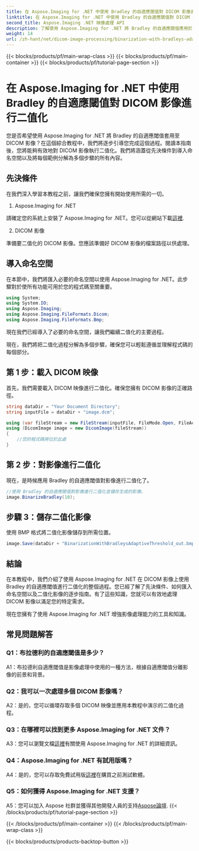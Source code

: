 ```yaml
---
title: 在 Aspose.Imaging for .NET 中使用 Bradley 的自適應閾值對 DICOM 影像進行二值化
linktitle: 在 Aspose.Imaging for .NET 中使用 Bradley 的自適應閾值對 DICOM 影像進行二值化
second_title: Aspose.Imaging .NET 映像處理 API
description: 了解使用 Aspose.Imaging for .NET 將 Bradley 的自適應閾值應用於 DICOM 影像。透過逐步指南，二值化變得容易。
weight: 14
url: /zh-hant/net/dicom-image-processing/binarization-with-bradleys-adaptive-threshold-on-dicom-image/
---
```


{{< blocks/products/pf/main-wrap-class >}}
{{< blocks/products/pf/main-container >}}
{{< blocks/products/pf/tutorial-page-section >}}

# 在 Aspose.Imaging for .NET 中使用 Bradley 的自適應閾值對 DICOM 影像進行二值化

您是否希望使用 Aspose.Imaging for .NET 將 Bradley 的自適應閾值套用至 DICOM 影像？在這個綜合教程中，我們將逐步引導您完成這個過程。閱讀本指南後，您將能夠有效地對 DICOM 影像執行二值化。我們將涵蓋從先決條件到導入命名空間以及將每個範例分解為多個步驟的所有內容。

## 先決條件

在我們深入學習本教程之前，讓我們確保您擁有開始使用所需的一切。

1. Aspose.Imaging for .NET

請確定您的系統上安裝了 Aspose.Imaging for .NET。您可以從網站下載[這裡](https://releases.aspose.com/imaging/net/).

2. DICOM 影像

準備要二值化的 DICOM 影像。您應該準備好 DICOM 影像的檔案路徑以供處理。

## 導入命名空間

在本節中，我們將匯入必要的命名空間以使用 Aspose.Imaging for .NET。此步驟對於使所有功能可用於您的程式碼至關重要。


```csharp
using System;
using System.IO;
using Aspose.Imaging;
using Aspose.Imaging.FileFormats.Dicom;
using Aspose.Imaging.FileFormats.Bmp;
```

現在我們已經導入了必要的命名空間，讓我們繼續二值化的主要過程。

現在，我們將把二值化過程分解為多個步驟，確保您可以輕鬆遵循並理解程式碼的每個部分。

## 第 1 步：載入 DICOM 映像

首先，我們需要載入 DICOM 映像進行二值化。確保您擁有 DICOM 影像的正確路徑。

```csharp
string dataDir = "Your Document Directory";
string inputFile = dataDir + "image.dcm";

using (var fileStream = new FileStream(inputFile, FileMode.Open, FileAccess.Read))
using (DicomImage image = new DicomImage(fileStream))
{
    //您的程式碼將位於此處
}
```

## 第 2 步：對影像進行二值化

現在，是時候應用 Bradley 的自適應閾值對影像進行二值化了。

```csharp
//使用 Bradley 的自適應閾值對影像進行二值化並儲存生成的影像。
image.BinarizeBradley(10);
```

## 步驟 3：儲存二值化影像

使用 BMP 格式將二值化影像儲存到所需位置。

```csharp
image.Save(dataDir + "BinarizationWithBradleysAdaptiveThreshold_out.bmp", new BmpOptions());
```

## 結論

在本教程中，我們介紹了使用 Aspose.Imaging for .NET 在 DICOM 影像上使用 Bradley 的自適應閾值進行二值化的整個過程。您已經了解了先決條件、如何匯入命名空間以及二值化影像的逐步指南。有了這些知識，您就可以有效地處理 DICOM 影像以滿足您的特定需求。

現在您擁有了使用 Aspose.Imaging for .NET 增強影像處理能力的工具和知識。

## 常見問題解答

### Q1：布拉德利的自適應閾值是多少？

A1：布拉德利自適應閾值是影像處理中使用的一種方法，根據自適應閾值分離影像的前景和背景。

### Q2：我可以一次處理多個 DICOM 影像嗎？

A2：是的，您可以循環存取多個 DICOM 映像並應用本教程中演示的二值化過程。

### Q3：在哪裡可以找到更多 Aspose.Imaging for .NET 文件？

 A3：您可以瀏覽文檔[這裡](https://reference.aspose.com/imaging/net/)有關使用 Aspose.Imaging for .NET 的詳細資訊。

### Q4：Aspose.Imaging for .NET 有試用版嗎？

 A4：是的，您可以存取免費試用版[這裡](https://releases.aspose.com/)在購買之前測試軟體。

### Q5：如何獲得 Aspose.Imaging for .NET 支援？

 A5：您可以加入 Aspose 社群並獲得其他開發人員的支持[Aspose論壇](https://forum.aspose.com/).
{{< /blocks/products/pf/tutorial-page-section >}}

{{< /blocks/products/pf/main-container >}}
{{< /blocks/products/pf/main-wrap-class >}}

{{< blocks/products/products-backtop-button >}}
